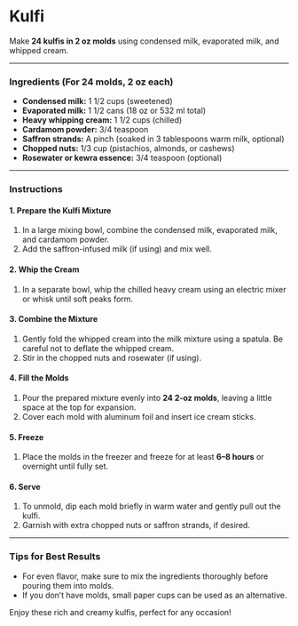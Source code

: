 # Kulfi

Make **24 kulfis in 2 oz molds** using condensed milk, evaporated milk, and whipped cream.


---

### **Ingredients** (For 24 molds, 2 oz each)

- **Condensed milk:** 1 1/2 cups (sweetened)
- **Evaporated milk:** 1 1/2 cans (18 oz or 532 ml total)
- **Heavy whipping cream:** 1 1/2 cups (chilled)
- **Cardamom powder:** 3/4 teaspoon
- **Saffron strands:** A pinch (soaked in 3 tablespoons warm milk, optional)
- **Chopped nuts:** 1/3 cup (pistachios, almonds, or cashews)
- **Rosewater or kewra essence:** 3/4 teaspoon (optional)

---

### **Instructions**

#### **1. Prepare the Kulfi Mixture**

1. In a large mixing bowl, combine the condensed milk, evaporated milk, and cardamom powder.
2. Add the saffron-infused milk (if using) and mix well.

#### **2. Whip the Cream**

1. In a separate bowl, whip the chilled heavy cream using an electric mixer or whisk until soft peaks form.

#### **3. Combine the Mixture**

1. Gently fold the whipped cream into the milk mixture using a spatula. Be careful not to deflate the whipped cream.
2. Stir in the chopped nuts and rosewater (if using).

#### **4. Fill the Molds**

1. Pour the prepared mixture evenly into **24 2-oz molds**, leaving a little space at the top for expansion.
2. Cover each mold with aluminum foil and insert ice cream sticks.

#### **5. Freeze**

1. Place the molds in the freezer and freeze for at least **6–8 hours** or overnight until fully set.

#### **6. Serve**

1. To unmold, dip each mold briefly in warm water and gently pull out the kulfi.
2. Garnish with extra chopped nuts or saffron strands, if desired.

---

### **Tips for Best Results**

- For even flavor, make sure to mix the ingredients thoroughly before pouring them into molds.
- If you don’t have molds, small paper cups can be used as an alternative.

Enjoy these rich and creamy kulfis, perfect for any occasion!